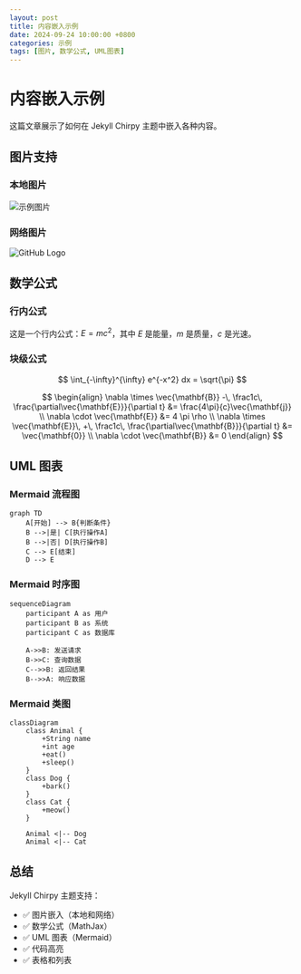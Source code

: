 ```yaml
---
layout: post
title: 内容嵌入示例
date: 2024-09-24 10:00:00 +0800
categories: 示例
tags: [图片, 数学公式, UML图表]
---
```


# 内容嵌入示例

这篇文章展示了如何在 Jekyll Chirpy 主题中嵌入各种内容。

## 图片支持

### 本地图片
![示例图片](/assets/img/favicon.ico)

### 网络图片
![GitHub Logo](https://github.githubassets.com/images/modules/logos_page/GitHub-Mark.png)

## 数学公式

### 行内公式
这是一个行内公式：$E = mc^2$，其中 $E$ 是能量，$m$ 是质量，$c$ 是光速。

### 块级公式
$$
\int_{-\infty}^{\infty} e^{-x^2} dx = \sqrt{\pi}
$$

$$
\begin{align}
\nabla \times \vec{\mathbf{B}} -\, \frac1c\, \frac{\partial\vec{\mathbf{E}}}{\partial t} &= \frac{4\pi}{c}\vec{\mathbf{j}} \\
\nabla \cdot \vec{\mathbf{E}} &= 4 \pi \rho \\
\nabla \times \vec{\mathbf{E}}\, +\, \frac1c\, \frac{\partial\vec{\mathbf{B}}}{\partial t} &= \vec{\mathbf{0}} \\
\nabla \cdot \vec{\mathbf{B}} &= 0
\end{align}
$$

## UML 图表

### Mermaid 流程图
```mermaid
graph TD
    A[开始] --> B{判断条件}
    B -->|是| C[执行操作A]
    B -->|否| D[执行操作B]
    C --> E[结束]
    D --> E
```

### Mermaid 时序图
```mermaid
sequenceDiagram
    participant A as 用户
    participant B as 系统
    participant C as 数据库
    
    A->>B: 发送请求
    B->>C: 查询数据
    C-->>B: 返回结果
    B-->>A: 响应数据
```

### Mermaid 类图
```mermaid
classDiagram
    class Animal {
        +String name
        +int age
        +eat()
        +sleep()
    }
    class Dog {
        +bark()
    }
    class Cat {
        +meow()
    }
    
    Animal <|-- Dog
    Animal <|-- Cat
```

## 总结

Jekyll Chirpy 主题支持：
- ✅ 图片嵌入（本地和网络）
- ✅ 数学公式（MathJax）
- ✅ UML 图表（Mermaid）
- ✅ 代码高亮
- ✅ 表格和列表
